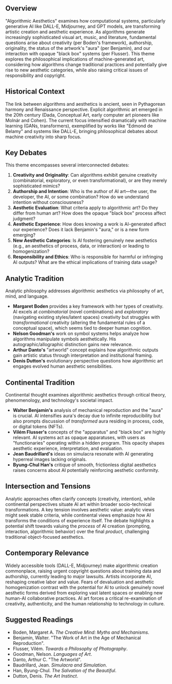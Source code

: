 ## Overview

"Algorithmic Aesthetics" examines how computational systems, particularly generative AI like DALL-E, Midjourney, and GPT models, are transforming artistic creation and aesthetic experience. As algorithms generate increasingly sophisticated visual art, music, and literature, fundamental questions arise about creativity (per Boden's framework), authorship, originality, the status of the artwork's "aura" (per Benjamin), and our interaction with opaque "black box" systems (per Flusser). This theme explores the philosophical implications of machine-generated art, considering how algorithms change traditional practices and potentially give rise to new aesthetic categories, while also raising critical issues of responsibility and copyright.

## Historical Context

The link between algorithms and aesthetics is ancient, seen in Pythagorean harmony and Renaissance perspective. Explicit algorithmic art emerged in the 20th century (Dada, Conceptual Art, early computer art pioneers like Molnár and Cohen). The current focus intensified dramatically with machine learning (GANs, transformers), exemplified by works like "Edmond de Belamy" and systems like DALL-E, bringing philosophical debates about machine creativity into sharp focus.

## Key Debates

This theme encompasses several interconnected debates:

1.  **Creativity and Originality**: Can algorithms exhibit genuine creativity (combinatorial, exploratory, or even transformational), or are they merely sophisticated mimics?
2.  **Authorship and Intention**: Who is the author of AI art—the user, the developer, the AI, or some combination? How do we understand intention without consciousness?
3.  **Aesthetic Evaluation**: What criteria apply to algorithmic art? Do they differ from human art? How does the opaque "black box" process affect judgment?
4.  **Aesthetic Experience**: How does knowing a work is AI-generated affect our experience? Does it lack Benjamin's "aura," or is a new form emerging?
5.  **New Aesthetic Categories**: Is AI fostering genuinely new aesthetics (e.g., an aesthetics of process, data, or interaction) or leading to homogenization?
6.  **Responsibility and Ethics**: Who is responsible for harmful or infringing AI outputs? What are the ethical implications of training data usage?

## Analytic Tradition

Analytic philosophy addresses algorithmic aesthetics via philosophy of art, mind, and language.

*   **Margaret Boden** provides a key framework with her types of creativity. AI excels at *combinatorial* (novel combinations) and *exploratory* (navigating existing styles/latent spaces) creativity but struggles with *transformational* creativity (altering the fundamental rules of a conceptual space), which seems tied to deeper human cognition.
*   **Nelson Goodman's** work on symbol systems helps analyze how algorithms manipulate symbols aesthetically. His autographic/allographic distinction gains new relevance.
*   **Arthur Danto's** "artworld" concept explains how algorithmic outputs gain artistic status through interpretation and institutional framing.
*   **Denis Dutton's** evolutionary perspective questions how algorithmic art engages evolved human aesthetic sensibilities.

## Continental Tradition

Continental thought examines algorithmic aesthetics through critical theory, phenomenology, and technology's societal impact.

*   **Walter Benjamin's** analysis of mechanical reproduction and the "aura" is crucial. AI intensifies aura's decay due to infinite reproducibility but also prompts discussion of *transformed* aura residing in process, code, or digital tokens (NFTs).
*   **Vilém Flusser's** concepts of the "apparatus" and "black box" are highly relevant. AI systems act as opaque apparatuses, with users as "functionaries" operating within a hidden program. This opacity shapes aesthetic experience, interpretation, and evaluation.
*   **Jean Baudrillard's** ideas on simulacra resonate with AI generating hyperreal images lacking originals.
*   **Byung-Chul Han's** critique of smooth, frictionless digital aesthetics raises concerns about AI potentially reinforcing aesthetic conformity.

## Intersection and Tensions

Analytic approaches often clarify concepts (creativity, intention), while continental perspectives situate AI art within broader socio-technical transformations. A key tension involves aesthetic value: analytic views might seek stable criteria, while continental views emphasize how AI transforms the conditions of experience itself. The debate highlights a potential shift towards valuing the *process* of AI creation (prompting, interaction, algorithmic behavior) over the final *product*, challenging traditional object-focused aesthetics.

## Contemporary Relevance

Widely accessible tools (DALL-E, Midjourney) make algorithmic creation commonplace, raising urgent copyright questions about training data and authorship, currently leading to major lawsuits. Artists incorporate AI, reshaping creative labor and value. Fears of devaluation and aesthetic homogenization contrast with the potential for AI to unlock genuinely novel aesthetic forms derived from exploring vast latent spaces or enabling new human-AI collaborative practices. AI art forces a critical re-examination of creativity, authenticity, and the human relationship to technology in culture.

## Suggested Readings

*   Boden, Margaret A. *The Creative Mind: Myths and Mechanisms*.
*   Benjamin, Walter. "The Work of Art in the Age of Mechanical Reproduction".
*   Flusser, Vilém. *Towards a Philosophy of Photography*.
*   Goodman, Nelson. *Languages of Art*.
*   Danto, Arthur C. "The Artworld".
*   Baudrillard, Jean. *Simulacra and Simulation*.
*   Han, Byung-Chul. *The Salvation of the Beautiful*.
*   Dutton, Denis. *The Art Instinct*.